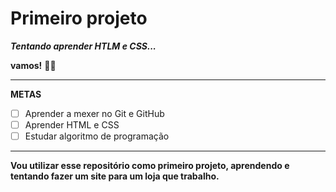 # Primeiro projeto

 _**Tentando aprender HTLM e CSS...**_

 **vamos!** 🙏🏻
***
**METAS**
- [ ] Aprender a mexer no Git e GitHub
- [ ] Aprender HTML e CSS
- [ ] Estudar algoritmo de programação
***
**Vou utilizar esse repositório como primeiro projeto, aprendendo e tentando fazer um site para um loja que trabalho.**


 
